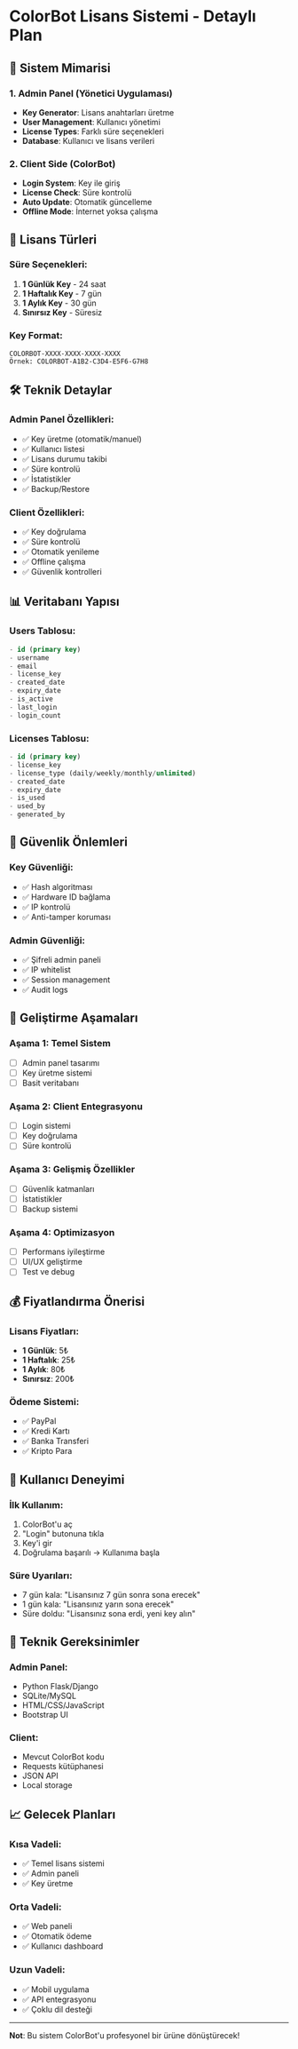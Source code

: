 # ColorBot Lisans Sistemi - Detaylı Plan

## 🎯 Sistem Mimarisi

### 1. Admin Panel (Yönetici Uygulaması)
- **Key Generator**: Lisans anahtarları üretme
- **User Management**: Kullanıcı yönetimi
- **License Types**: Farklı süre seçenekleri
- **Database**: Kullanıcı ve lisans verileri

### 2. Client Side (ColorBot)
- **Login System**: Key ile giriş
- **License Check**: Süre kontrolü
- **Auto Update**: Otomatik güncelleme
- **Offline Mode**: İnternet yoksa çalışma

## 🔑 Lisans Türleri

### Süre Seçenekleri:
1. **1 Günlük Key** - 24 saat
2. **1 Haftalık Key** - 7 gün  
3. **1 Aylık Key** - 30 gün
4. **Sınırsız Key** - Süresiz

### Key Format:
```
COLORBOT-XXXX-XXXX-XXXX-XXXX
Örnek: COLORBOT-A1B2-C3D4-E5F6-G7H8
```

## 🛠️ Teknik Detaylar

### Admin Panel Özellikleri:
- ✅ Key üretme (otomatik/manuel)
- ✅ Kullanıcı listesi
- ✅ Lisans durumu takibi
- ✅ Süre kontrolü
- ✅ İstatistikler
- ✅ Backup/Restore

### Client Özellikleri:
- ✅ Key doğrulama
- ✅ Süre kontrolü
- ✅ Otomatik yenileme
- ✅ Offline çalışma
- ✅ Güvenlik kontrolleri

## 📊 Veritabanı Yapısı

### Users Tablosu:
```sql
- id (primary key)
- username
- email
- license_key
- created_date
- expiry_date
- is_active
- last_login
- login_count
```

### Licenses Tablosu:
```sql
- id (primary key)
- license_key
- license_type (daily/weekly/monthly/unlimited)
- created_date
- expiry_date
- is_used
- used_by
- generated_by
```

## 🔐 Güvenlik Önlemleri

### Key Güvenliği:
- ✅ Hash algoritması
- ✅ Hardware ID bağlama
- ✅ IP kontrolü
- ✅ Anti-tamper koruması

### Admin Güvenliği:
- ✅ Şifreli admin paneli
- ✅ IP whitelist
- ✅ Session management
- ✅ Audit logs

## 🚀 Geliştirme Aşamaları

### Aşama 1: Temel Sistem
- [ ] Admin panel tasarımı
- [ ] Key üretme sistemi
- [ ] Basit veritabanı

### Aşama 2: Client Entegrasyonu
- [ ] Login sistemi
- [ ] Key doğrulama
- [ ] Süre kontrolü

### Aşama 3: Gelişmiş Özellikler
- [ ] Güvenlik katmanları
- [ ] İstatistikler
- [ ] Backup sistemi

### Aşama 4: Optimizasyon
- [ ] Performans iyileştirme
- [ ] UI/UX geliştirme
- [ ] Test ve debug

## 💰 Fiyatlandırma Önerisi

### Lisans Fiyatları:
- **1 Günlük**: 5₺
- **1 Haftalık**: 25₺  
- **1 Aylık**: 80₺
- **Sınırsız**: 200₺

### Ödeme Sistemi:
- ✅ PayPal
- ✅ Kredi Kartı
- ✅ Banka Transferi
- ✅ Kripto Para

## 📱 Kullanıcı Deneyimi

### İlk Kullanım:
1. ColorBot'u aç
2. "Login" butonuna tıkla
3. Key'i gir
4. Doğrulama başarılı → Kullanıma başla

### Süre Uyarıları:
- 7 gün kala: "Lisansınız 7 gün sonra sona erecek"
- 1 gün kala: "Lisansınız yarın sona erecek"
- Süre doldu: "Lisansınız sona erdi, yeni key alın"

## 🔧 Teknik Gereksinimler

### Admin Panel:
- Python Flask/Django
- SQLite/MySQL
- HTML/CSS/JavaScript
- Bootstrap UI

### Client:
- Mevcut ColorBot kodu
- Requests kütüphanesi
- JSON API
- Local storage

## 📈 Gelecek Planları

### Kısa Vadeli:
- ✅ Temel lisans sistemi
- ✅ Admin paneli
- ✅ Key üretme

### Orta Vadeli:
- ✅ Web paneli
- ✅ Otomatik ödeme
- ✅ Kullanıcı dashboard

### Uzun Vadeli:
- ✅ Mobil uygulama
- ✅ API entegrasyonu
- ✅ Çoklu dil desteği

---
**Not**: Bu sistem ColorBot'u profesyonel bir ürüne dönüştürecek!


